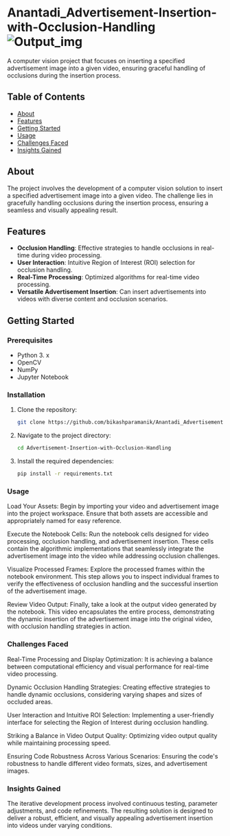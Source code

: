 # Anantadi_Advertisement-Insertion-with-Occlusion-Handling ![Output_img](https://github.com/bikashparamanik/Anantadi_Advertisement-Insertion-with-Occlusion-Handling/assets/118504748/333edc1e-049c-4720-948e-177787be6048)

A computer vision project that focuses on inserting a specified advertisement image into a given video, ensuring graceful handling of occlusions during the insertion process.

## Table of Contents

- [About](#about)
- [Features](#features)
- [Getting Started](#getting-started)
- [Usage](#usage)
- [Challenges Faced](#challenges-faced)
- [Insights Gained](#insights-gained)

## About
The project involves the development of a computer vision solution to insert a specified advertisement image into a given video. The challenge lies in gracefully handling occlusions during the insertion process, ensuring a seamless and visually appealing result.

## Features
- **Occlusion Handling**: Effective strategies to handle occlusions in real-time during video processing.
- **User Interaction**: Intuitive Region of Interest (ROI) selection for occlusion handling.
- **Real-Time Processing**: Optimized algorithms for real-time video processing.
- **Versatile Advertisement Insertion**: Can insert advertisements into videos with diverse content and occlusion scenarios.

## Getting Started
### Prerequisites
- Python 3. x
- OpenCV
- NumPy
- Jupyter Notebook

### Installation
1. Clone the repository:
   ```sh
   git clone https://github.com/bikashparamanik/Anantadi_Advertisement-Insertion-with-Occlusion-Handling.git
   
2. Navigate to the project directory:
     ```sh
   cd Advertisement-Insertion-with-Occlusion-Handling

3. Install the required dependencies:
      ```sh
   pip install -r requirements.txt

### Usage
Load Your Assets:
Begin by importing your video and advertisement image into the project workspace. Ensure that both assets are accessible and appropriately named for easy reference.

Execute the Notebook Cells:
Run the notebook cells designed for video processing, occlusion handling, and advertisement insertion. These cells contain the algorithmic implementations that seamlessly integrate the advertisement image into the video while addressing occlusion challenges.

Visualize Processed Frames:
Explore the processed frames within the notebook environment. This step allows you to inspect individual frames to verify the effectiveness of occlusion handling and the successful insertion of the advertisement image.

Review Video Output:
Finally, take a look at the output video generated by the notebook. This video encapsulates the entire process, demonstrating the dynamic insertion of the advertisement image into the original video, with occlusion handling strategies in action.

### Challenges Faced
Real-Time Processing and Display Optimization:
It is achieving a balance between computational efficiency and visual performance for real-time video processing.

Dynamic Occlusion Handling Strategies:
Creating effective strategies to handle dynamic occlusions, considering varying shapes and sizes of occluded areas.

User Interaction and Intuitive ROI Selection:
Implementing a user-friendly interface for selecting the Region of Interest during occlusion handling.

Striking a Balance in Video Output Quality:
Optimizing video output quality while maintaining processing speed.

Ensuring Code Robustness Across Various Scenarios:
Ensuring the code's robustness to handle different video formats, sizes, and advertisement images.

### Insights Gained
The iterative development process involved continuous testing, parameter adjustments, and code refinements. The resulting solution is designed to deliver a robust, efficient, and visually appealing advertisement insertion into videos under varying conditions.

